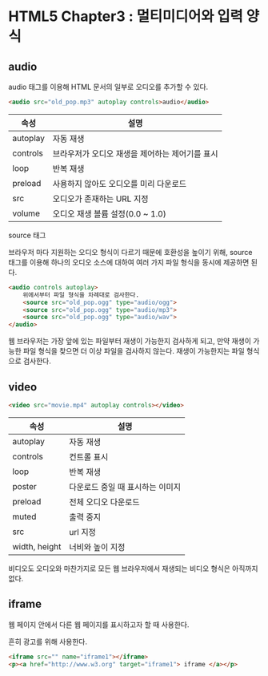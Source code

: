 # HTML5 Chapter3 : 멀티미디어와 입력 양식

## audio

audio 태그를 이용해 HTML 문서의 일부로 오디오를 추가할 수 있다. 

```html
<audio src="old_pop.mp3" autoplay controls>audio</audio>
```

| 속성     | 설명                                            |
| -------- | ----------------------------------------------- |
| autoplay | 자동 재생                                       |
| controls | 브라우저가 오디오 재생을 제어하는 제어기를 표시 |
| loop     | 반복 재생                                       |
| preload  | 사용하지 않아도 오디오를 미리 다운로드          |
| src      | 오디오가 존재하는 URL 지정                      |
| volume   | 오디오 재생 볼륨 설정(0.0 ~ 1.0)                |

source 태그

브라우저 마다 지원하는 오디오 형식이 다르기 때문에 호환성을 높이기 위해, source 태그를 이용해 하나의 오디오 소스에 대하여 여러 가지 파일 형식을 동시에 제공하면 된다. 

```html
<audio controls autoplay>
    위에서부터 파일 형식을 차례대로 검사한다.
	<source src="old_pop.ogg" type="audio/ogg">
    <source src="old_pop.ogg" type="audio/mp3">
    <source src="old_pop.ogg" type="audio/wav">
</audio>

```

웹 브라우저는 가장 앞에 있는 파일부터 재생이 가능한지 검사하게 되고, 만약 재생이 가능한 파일 형식을 찾으면 더 이상 파일을 검사하지 않는다. 재생이 가능한지는 파일 형식으로 검사한다. 

## video

```html
<video src="movie.mp4" autoplay controls></video>
```

| 속성          | 설명                             |
| ------------- | -------------------------------- |
| autoplay      | 자동 재생                        |
| controls      | 컨트롤 표시                      |
| loop          | 반복 재생                        |
| poster        | 다운로드 중일 때 표시하는 이미지 |
| preload       | 전체 오디오 다운로드             |
| muted         | 출력 중지                        |
| src           | url 지정                         |
| width, height | 너비와 높이 지정                 |

비디오도 오디오와 마찬가지로 모든 웹 브라우저에서 재생되는 비디오 형식은 아직까지 없다.

## iframe

웹 페이지 안에서 다른 웹 페이지를 표시하고자 할 때 사용한다. 

흔히 광고를 위해 사용한다. 

```html
<iframe src="" name="iframe1"></iframe>
<p><a href="http://www.w3.org" target="iframe1"> iframe </a></p>

```




